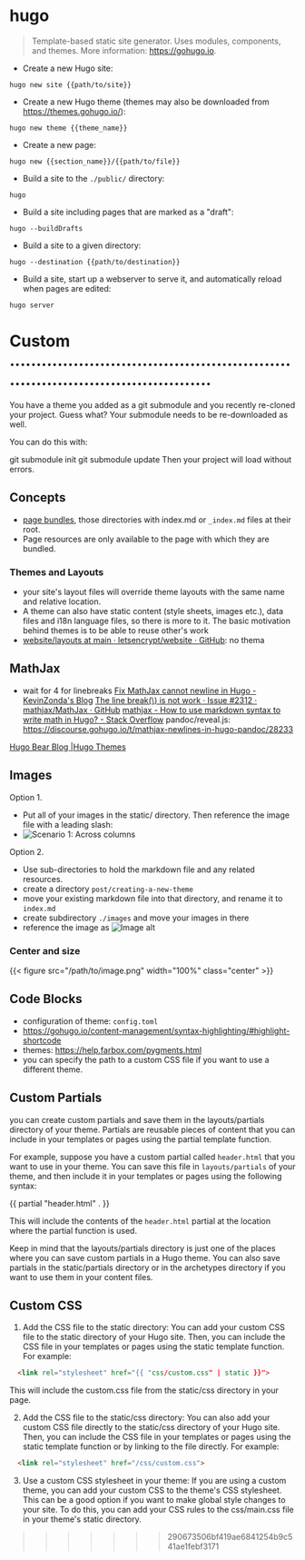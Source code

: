 # hugo

> Template-based static site generator. Uses modules, components, and themes.
> More information: <https://gohugo.io>.

- Create a new Hugo site:

`hugo new site {{path/to/site}}`

- Create a new Hugo theme (themes may also be downloaded from https://themes.gohugo.io/):

`hugo new theme {{theme_name}}`

- Create a new page:

`hugo new {{section_name}}/{{path/to/file}}`

- Build a site to the `./public/` directory:

`hugo`

- Build a site including pages that are marked as a "draft":

`hugo --buildDrafts`

- Build a site to a given directory:

`hugo --destination {{path/to/destination}}`

- Build a site, start up a webserver to serve it, and automatically reload when pages are edited:

`hugo server`


# Custom ...........................................................................................
You have a theme you added as a git submodule and you recently re-cloned your project. Guess what? Your submodule needs to be re-downloaded as well.

You can do this with:

git submodule init
git submodule update
Then your project will load without errors.

## Concepts
- [page bundles](https://gohugo.io/content-management/page-bundles/), those directories with index.md or `_index.md` files at their root.
- Page resources are only available to the page with which they are bundled.

### Themes and Layouts
- your site's layout files will override theme layouts with the same name and relative location.
- A theme can also have static content (style sheets, images etc.), data files and i18n language files, so there is more to it. The basic motivation behind themes is to be able to reuse other's work
- [website/layouts at main · letsencrypt/website · GitHub](https://github.com/letsencrypt/website/tree/main/layouts): no thema

## MathJax
- wait for 4 for linebreaks
[Fix MathJax cannot newline in Hugo - KevinZonda's Blog](https://blog.kevinzonda.com/post/fix-mathjax-newline/)
[The line break(\\) is not work · Issue #2312 · mathjax/MathJax · GitHub](https://github.com/mathjax/MathJax/issues/2312)
[mathjax - How to use markdown syntax to write math in Hugo? - Stack Overflow](https://stackoverflow.com/questions/64050359/how-to-use-markdown-syntax-to-write-math-in-hugo)
pandoc/reveal.js: https://discourse.gohugo.io/t/mathjax-newlines-in-hugo-pandoc/28233

[Hugo Bear Blog |Hugo Themes](https://themes.gohugo.io/themes/hugo-bearblog/)

## Images
Option 1.
- Put all of your images in the static/ directory. Then reference the image file with a leading slash:
- ![Scenario 1: Across columns](/across_column.png)

Option 2.
- Use sub-directories to hold the markdown file and any related resources.
- create a directory `post/creating-a-new-theme`
- move your existing markdown file into that directory, and rename it to `index.md`
- create subdirectory `./images` and move your images in there
- reference the image as ![Image alt](images/my-image.jpg)

### Center and size
{{< figure src="/path/to/image.png" width="100%" class="center" >}}


## Code Blocks
- configuration of theme: `config.toml`
- https://gohugo.io/content-management/syntax-highlighting/#highlight-shortcode
- themes: https://help.farbox.com/pygments.html
- you can specify the path to a custom CSS file if you want to use a different theme.

## Custom Partials
you can create custom partials and save them in the layouts/partials directory of your theme.
Partials are reusable pieces of content that you can include in your templates or pages using the partial template function.

For example, suppose you have a custom partial called `header.html` that you want to use in your theme.
You can save this file in `layouts/partials` of your theme, and then include it in your templates or pages using the following syntax:

  {{ partial "header.html" . }}

This will include the contents of the `header.html` partial at the location where the partial function is used.

Keep in mind that the layouts/partials directory is just one of the places where you can save custom partials in a Hugo theme.
You can also save partials in the static/partials directory or in the archetypes directory if you want to use them in your content files.


## Custom CSS
1. Add the CSS file to the static directory:
You can add your custom CSS file to the static directory of your Hugo site.
Then, you can include the CSS file in your templates or pages using the static template function. For example:
```html
  <link rel="stylesheet" href="{{ "css/custom.css" | static }}">
```

This will include the custom.css file from the static/css directory in your page.

2. Add the CSS file to the static/css directory:
You can also add your custom CSS file directly to the static/css directory of your Hugo site.
Then, you can include the CSS file in your templates or pages using the static template function or by linking to the file directly.
For example:
```html
  <link rel="stylesheet" href="/css/custom.css">
```

3. Use a custom CSS stylesheet in your theme:
If you are using a custom theme, you can add your custom CSS to the theme's CSS stylesheet.
This can be a good option if you want to make global style changes to your site.
To do this, you can add your CSS rules to the css/main.css file in your theme's static directory.
>>>>>>> 290673506bf419ae6841254b9c541ae1febf3171
